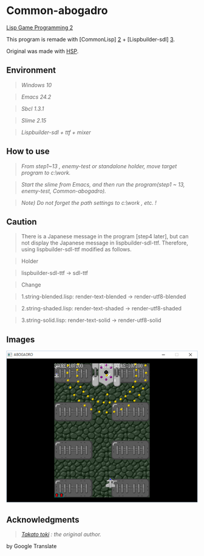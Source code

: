 # Common-abogadro
[Lisp Game Programming 2][5]
 
This program is remade with [CommonLisp] [2] + [Lispbuilder-sdl] [3].

Original was made with [HSP][1]. 

## Environment ##

> *Windows 10*

> *Emacs 24.2*

> *Sbcl 1.3.1*

> *Slime 2.15*

> *Lispbuilder-sdl + ttf + mixer*

## How to use ##

> *From step1~13 , enemy-test or standalone holder, move target program to c:\work.*

> *Start the slime from Emacs, and then run the program(step1 ~ 13, enemy-test, Common-abogadro).*

> *Note) Do not forget the path settings to c:\work , etc. !*


## Caution ##

> There is a Japanese message in the program [step4 later], but can not display the Japanese message in lispbuilder-sdl-ttf.
> Therefore, using lispbuilder-sdl-ttf modified as follows.

> Holder

>lispbuilder-sdl-ttf -> sdl-ttf

> Change

> 1.string-blended.lisp: render-text-blended -> render-utf8-blended

> 2.string-shaded.lisp: render-text-shaded -> render-utf8-shaded

> 3.string-solid.lisp: render-text-solid -> render-utf8-solid


## Images ##
![abogadro][6]

## Acknowledgments ##

> *[Takato toki][4] : the original author.*

[1]: http://mclass13.web.fc2.com/hsplecture/index.htm
[2]: http://www.sbcl.org/
[3]: https://github.com/lispbuilder/lispbuilder
[4]: http://mclass13.web.fc2.com/index.htm
[5]: http://tomekame0126.hatenablog.com/entry/2015/05/24/182132
[6]: https://github.com/tomekame0126/Common-abogadro/blob/master/Common-abogadro.png

by Google Translate
